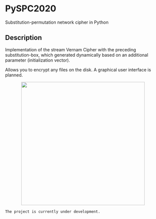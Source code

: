 # PySPC2020
Substitution-permutation network cipher in Python

## Description

Implementation of the stream Vernam Cipher with the preceding substitution-box, which generated dynamically based on an additional parameter (initialization vector).

Allows you to encrypt any files on the disk. 
A graphical user interface is planned.

<p align="center"> 
<img src="https://userscontent2.emaze.com/images/ed06e7a5-646b-4f64-a1c7-5ec5f1a18220/3eaafb613d3afd31bfb96b9c2147873d.png" width="400">
</p>

```
The project is currently under development.
```